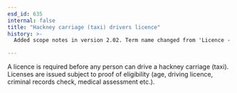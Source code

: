 ```yaml
---
esd_id: 635
internal: false
title: "Hackney carriage (taxi) drivers licence"
history: >-
  Added scope notes in version 2.02. Term name changed from 'Licence - hackney carriage driver's licences' to 'Licences - hackney carriages (taxis) - drivers' licences' in version 3.00. Name changed to 'Hackney carriage (taxi) drivers licence' in version 4.00.

---
```


A licence is required before any person can drive a hackney carriage (taxi).  Licenses are issued subject to proof of eligibility (age, driving licence, criminal records check, medical assessment etc.).

